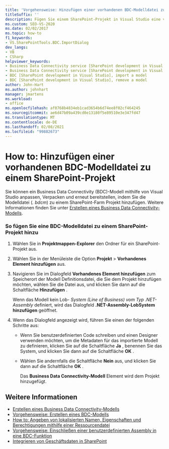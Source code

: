 ```yaml
---
title: 'Vorgehensweise: Hinzufügen einer vorhandenen BDC-Modelldatei zu einem SharePoint-Projekt | Microsoft-Dokumentation'
titleSuffix: ''
description: Fügen Sie einem SharePoint-Projekt in Visual Studio eine vorhandene BDC-Modelldatei (Business Data Connectivity) hinzu, damit Sie ein BDC-Modell anpassen, Verpacken und erneut bereitstellen können.
ms.custom: SEO-VS-2020
ms.date: 02/02/2017
ms.topic: how-to
f1_keywords:
- VS.SharePointTools.BDC.ImportDialog
dev_langs:
- VB
- CSharp
helpviewer_keywords:
- Business Data Connectivity service [SharePoint development in Visual Studio], import a model
- Business Data Connectivity service [SharePoint development in Visual Studio], reuse a model
- BDC [SharePoint development in Visual Studio], import a model
- BDC [SharePoint development in Visual Studio], remove a model
author: John-Hart
ms.author: johnhart
manager: jmartens
ms.workload:
- office
ms.openlocfilehash: af0768b4834eb1cad3654b6d74ee8f02cf464245
ms.sourcegitcommit: ae6d47b09a439cd0e13180f5e89510e3e347fd47
ms.translationtype: MT
ms.contentlocale: de-DE
ms.lasthandoff: 02/08/2021
ms.locfileid: "99882673"
---
```

# <a name="how-to-add-an-existing-bdc-model-file-to-a-sharepoint-project"></a>How to: Hinzufügen einer vorhandenen BDC-Modelldatei zu einem SharePoint-Projekt
  Sie können ein Business Data Connectivity (BDC)-Modell mithilfe von Visual Studio anpassen, Verpacken und erneut bereitstellen, indem Sie die Modelldatei (*. bdcm*) zu einem SharePoint-Farm Projekt hinzufügen. Weitere Informationen finden Sie unter [Erstellen eines Business Data Connectivity-Modells](../sharepoint/creating-a-business-data-connectivity-model.md).

### <a name="to-add-a-bdc-model-file-to-a-sharepoint-project"></a>So fügen Sie eine BDC-Modelldatei zu einem SharePoint-Projekt hinzu

1. Wählen Sie in **Projektmappen-Explorer** den Ordner für ein SharePoint-Projekt aus.

2. Wählen Sie in der Menüleiste die Option **Projekt**  >  **Vorhandenes Element hinzufügen** aus.

3. Navigieren Sie im Dialogfeld **Vorhandenes Element hinzufügen** zum Speicherort der Modell Definitionsdatei, die Sie dem Projekt hinzufügen möchten, wählen Sie die Datei aus, und klicken Sie dann auf die Schaltfläche **Hinzufügen** .

    Wenn das Modell kein Lob- *System (Line of Business) vom Typ .NET-Assembly* definiert, wird das Dialogfeld **.NET-Assembly-LobSystem hinzufügen** geöffnet.

4. Wenn das Dialogfeld angezeigt wird, führen Sie einen der folgenden Schritte aus:

   - Wenn Sie benutzerdefinierten Code schreiben und einen Designer verwenden möchten, um die Metadaten für das importierte Modell zu definieren, klicken Sie auf die Schaltfläche **Ja** , benennen Sie das System, und klicken Sie dann auf die Schaltfläche **OK** .

   - Wählen Sie andernfalls die Schaltfläche **Nein** aus, und klicken Sie dann auf die Schaltfläche **OK** .

     Das **Business Data Connectivity-Modell** Element wird dem Projekt hinzugefügt.

## <a name="see-also"></a>Weitere Informationen
- [Erstellen eines Business Data Connectivity-Modells](../sharepoint/creating-a-business-data-connectivity-model.md)
- [Vorgehensweise: Erstellen eines BDC-Modells](../sharepoint/how-to-create-a-bdc-model.md)
- [How to: Angeben von lokalisierten Namen, Eigenschaften und Berechtigungen mithilfe einer Ressourcendatei](../sharepoint/how-to-use-a-resource-file-to-specify-localized-names-properties-and-permissions.md)
- [Vorgehensweise: Einschließen einer benutzerdefinierten Assembly in eine BDC-Funktion](../sharepoint/how-to-include-a-custom-assembly-in-a-bdc-feature.md)
- [Integrieren von Geschäftsdaten in SharePoint](../sharepoint/integrating-business-data-into-sharepoint.md)
